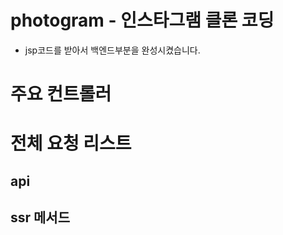 # photogram - 인스타그램 클론 코딩
- jsp코드를 받아서 백엔드부분을 완성시켰습니다.


#


# 주요 컨트롤러


# 전체 요청 리스트
## api

## ssr 메서드

# 
